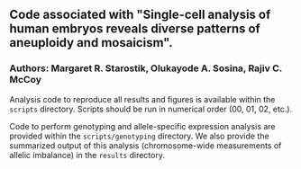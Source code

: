 ## Code associated with "Single-cell analysis of human embryos reveals diverse patterns of aneuploidy and mosaicism".

### Authors: Margaret R. Starostik, Olukayode A. Sosina, Rajiv C. McCoy

Analysis code to reproduce all results and figures is available within the `scripts` directory. Scripts should be run in numerical order (00, 01, 02, etc.). 

Code to perform genotyping and allele-specific expression analysis are provided within the `scripts/genotyping` directory. We also provide the summarized output of this analysis (chromosome-wide measurements of allelic imbalance) in the `results` directory. 
